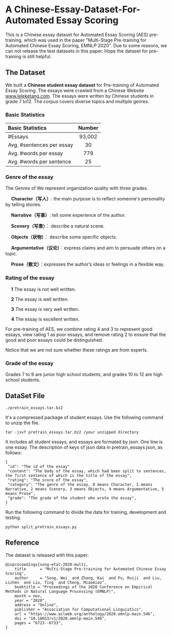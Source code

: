 # A Chinese-Essay-Dataset-For-Automated Essay Scoring
This is a Chinese essay dataset for Automated Essay Scoring (AES) pre-training, which was used in the paper "Multi-Stage Pre-training for Automated Chinese Essay Scoring, EMNLP 2020".
Due to some reasons, we can not release the test datasets in this paper. Hope the dataset for pre-training is still helpful.

## The Dataset
We built a **Chinese student essay dataset** for Pre-training of Automated Essay Scoring.
The essays were crawled from a Chinese Website www.leleketang.com.
The essays were written by Chinese students in grade 7 to12. The corpus covers diverse topics and multiple genres.

### Basic Statistics

| Basic Statistics | Number |
| :----------------------- | :------: |
|\#Essays | 93,002 |
|Avg. \#sentences per essay | 30 |
|Avg. \#words per essay | 779 |
|Avg. \#words per sentence | 25 |

### Genre of the essay
The Genres of We represent organization quality with three grades.

&ensp;&ensp; **Character（写人）**: the main purpose is to reflect someone's personality by telling stories.
   
&ensp;&ensp; **Narrative（写事）**: tell some experience of the author.
  
&ensp;&ensp; **Scenery（写景）**： describe a natural scene.
  
&ensp;&ensp; **Objects（状物）**： describe some specific objects.
  
&ensp;&ensp; **Argumentative（议论）**：express claims and aim to persuade others on a topic.
  
&ensp;&ensp; **Prose（散文）**：expresses the author’s ideas or feelings in a flexible way.
 
### Rating of the essay
   
&ensp;&ensp; **1** The essay is not well written.
   
&ensp;&ensp; **2** The essay is well written.
   
&ensp;&ensp; **3** The essay is very well written.
   
&ensp;&ensp; **4** The essay is excellent written.
   
For pre-training of AES, we combine rating 4 and 3 to represent good essays, view rating 1 as poor essays, and remove rating 2 to ensure that the good and poor essays could be distinguished.

Notice that we are not sure whether these ratings are from experts.

### Grade of the essay
Grades 7 to 9 are junior high school students, and grades 10 to 12 are high school students.


## DataSet File
    ./pretrain_essays.tar.bz2 
It's a compressed package of student essays. Use the following command to unzip the file.
     
    tar -jxvf pretrain_essays.tar.bz2 /your unzipped directory
    
It includes all student essays, and essays are formated by json. One line is one essay.
The description of keys of json data in pretrain_essays.json, as follows:
~~~
{
 "id": "The id of the essay"
 "content": "The body of the essay, which had been split to sentences, the first sentence of which is the title of the essay", 
 "rating": "The score of the essay", 
 "category": "The genre of the essay, 0 means Character, 1 means Narrative, 2 means Scenery, 3 means Objects, 4 means Argumentative, 5 means Prose",
 "grade": "The grade of the student who wrote the essay", 
}
~~~

Run the following command to divide the data for training, development and testing.

    python split_pretrain_essays.py
## Reference
The dataset is released with this paper:

    @inproceedings{song-etal-2020-multi,
        title      = "Multi-Stage Pre-training for Automated Chinese Essay Scoring",
        author     = "Song, Wei  and Zhang, Kai  and Fu, Ruiji  and Liu, Lizhen  and Liu, Ting  and Cheng, Miaomiao",
        booktitle = "Proceedings of the 2020 Conference on Empirical Methods in Natural Language Processing (EMNLP)",
        month = nov,
        year = "2020",
        address = "Online",
        publisher = "Association for Computational Linguistics",
        url = "https://www.aclweb.org/anthology/2020.emnlp-main.546",
        doi = "10.18653/v1/2020.emnlp-main.546",
        pages = "6723--6733",
    }


